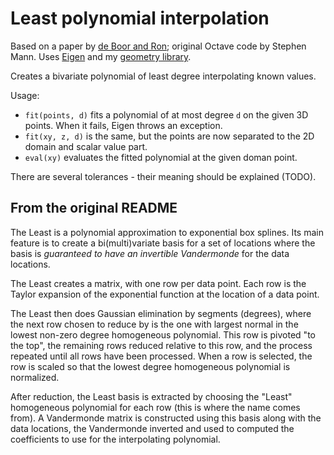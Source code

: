 # Least polynomial interpolation

Based on a paper by [de Boor and Ron](https://doi.org/10.1007/bf02571803); original Octave code by Stephen Mann.
Uses [Eigen](https://eigen.tuxfamily.org) and my [geometry library](https://github.com/salvipeter/libgeom).

Creates a bivariate polynomial of least degree interpolating known values.

Usage:
- `fit(points, d)` fits a polynomial of at most degree `d` on the given 3D points. When it fails, Eigen throws an exception.
- `fit(xy, z, d)` is the same, but the points are now separated to the 2D domain and scalar value part.
- `eval(xy)` evaluates the fitted polynomial at the given doman point.

There are several tolerances - their meaning should be explained (TODO).

## From the original README

The Least is a polynomial approximation to exponential box splines.  Its
main feature is to create a bi(multi)variate basis for a set of locations
where the basis is *guaranteed to have an invertible Vandermonde* for the
data locations.

The Least creates a matrix, with one row per data point.  Each row is
the Taylor expansion of the exponential function at the location of a
data point.

The Least then does Gaussian elimination by segments (degrees), where
the next row chosen to reduce by is the one with largest normal in
the lowest non-zero degree homogeneous polynomial.  This row is pivoted
"to the top", the remaining rows reduced relative to this row, and the
process repeated until all rows have been processed.  When a row is
selected, the row is scaled so that the lowest degree homogeneous polynomial
is normalized.

After reduction, the Least basis is extracted by choosing the "Least"
homogeneous polynomial for each row (this is where the name comes from).
A Vandermonde matrix is constructed using this basis along with the
data locations, the Vandermonde inverted and used to computed the coefficients
to use for the interpolating polynomial.

